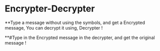 # Encrypter-Decrypter  

**Type a message without using the symbols, and get a Encrypted message, You can decrypt it using, Decrypter !

**#Type in the Encrypted message in the decrypter, and get the original message !
